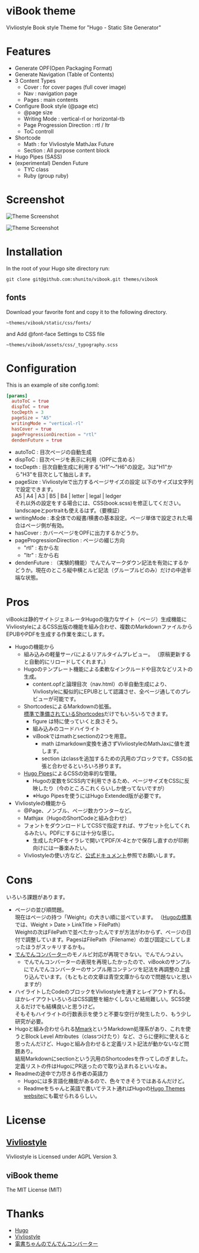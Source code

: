 # viBook theme
Vivliostyle Book style Theme for 
"Hugo - Static Site Generator"


# Features
- Generate OPF(Open Packaging Format)
- Generate Navigation (Table of Contents) 
- 3 Content Types
  - Cover : for cover pages (full cover image) 
  - Nav : navigation page
  - Pages : main contents
- Configure Book style (@page etc)
  - @page size
  - Writing Mode : vertical-rl or horizontal-tb
  - Page Progression Direction : rtl / ltr
  - ToC controll
- Shortcode
  - Math : for Vivliostyle MathJax Future
  - Section : All purpose content block
- Hugo Pipes (SASS)
- (experimental) Denden Future
  - TYC class
  - Ruby (group ruby)

# Screenshot
![Theme Screenshot](images/screenshot1.png)

![Theme Screenshot](images/screenshot2.png)

# Installation

In the root of your Hugo site directory run:

```shell
git clone git@github.com:shunito/vibook.git themes/vibook
```

## fonts
Download your favorite font
 and copy it to the following directory.

```
~themes/vibook/static/css/fonts/
```

and Add @font-face Settings to CSS file
```
~themes/vibook/assets/css/_typography.scss
```

# Configuration
This is an example of site config.toml:

```toml
[params]
  autoToC = true 
  dispToC = true
  tocDepth = 3
  pageSize = "A5"
  writingMode = "vertical-rl"
  hasCover = true
  pageProgressionDirection = "rtl"
  dendenFuture = true
```

- autoToC : 目次ページの自動生成
- dispToC : 目次ページを表示に利用（OPFに含める）
- tocDepth : 目次自動生成に利用する"H1"〜"H6"の設定。3は"H1"から"H3"を目次として抽出します。
- pageSize : Vivliostyleで出力するページサイズの設定
  以下のサイズは文字列で設定できます。  
  A5 | A4 | A3 | B5 | B4 | letter | legal | ledger  
  それ以外の設定をする場合には、CSS(book.scss)を修正してください。
  landscapeとportraitも使えるはず。（要検証）
- writingMode : 本全体での縦書/横書の基本設定。ページ単体で設定された場合はページ側が有効。
- hasCover : カバーページをOPFに出力するかどうか。
- pageProgressionDirection : ページの綴じ方向
  - "rtl" : 右から左
  - "ltr" : 左から右
- dendenFuture : （実験的機能）でんでんマークダウン記法を有効にするかどうか。現在のところ縦中横とルビ記法（グループルビのみ）だけの中途半端な状態。

# Pros
viBookは静的サイトジェネレータHugoの強力なサイト（ページ）生成機能にVivliostyleによるCSS出版の機能を組み合わせ、複数のMarkdownファイルからEPUBやPDFを生成する作業を楽にします。

- Hugoの機能から
  - 組み込みの軽量サーバによるリアルタイムプレビュー。 （原稿更新すると自動的にリロードしてくれます。）
  - Hugoのテンプレート機能による柔軟なインクルードや目次などリストの生成。
    - content.opfと論理目次（nav.html）の半自動生成により、Vivliostyleに擬似的にEPUBとして認識させ、全ページ通してのプレビューが可能です。
  - ShortcodesによるMarkdownの拡張。  
  [標準で準備されているShortcodes](https://gohugo.io/content-management/shortcodes/)だけでもいろいろできます。
    - figure は特に使っていくと良さそう。
    - 組み込みのコードハイライト
    - viBookではmathとsectionの2つを用意。
      - math はmarkdown変換を通さずVivliostyleのMathJaxに値を渡します。
      - section はclassを追加するための汎用のブロックです。CSSの拡張と合わせるといろいろ捗ります。
  - [Hugo Pipes](https://gohugo.io/hugo-pipes/)によるCSSの効率的な管理。
    - Hugoの変数をSCSS内で利用できるため、ページサイズをCSSに反映したり（今のところこれくらいしか使ってないですが）
    - ※Hugo Pipesを使うにはHugo Extended版が必要です。
- Vivliostyleの機能から
  - @Page、ノンブル、ページ数カウンターなど。
  - Mathjax（HugoのShortCodeと組み合わせ）
  - フォントをダウンロードしてCSSで指定すれば、サブセット化してくれるみたい。PDFにするには十分な感じ。
    - 生成したPDFをイラレで開いてPDF/X-4とかで保存し直すのが印刷向けには一番楽みたい。
  - Vivliostyleの使い方など、[公式ドキュメント](https://vivliostyle.github.io/vivliostyle.js/docs/ja/)参照でお願いします。

# Cons
いろいろ課題があります。  
- ページの並び順問題。  
  現在はページの持つ「Weight」の大きい順に並べています。 （[Hugoの標準](https://gohugo.io/templates/lists/#default-weight-date-linktitle-filepath) では、Weight > Date > LinkTitle > FilePath）  
  Weightの次はFilePathで並べたかったんですが方法がわからず、ページの日付で調整しています。PagesはFilePath（Filename）の並び固定にしてしまったほうがスッキリするかも。
- [でんでんコンバーター](https://conv.denshochan.com/)のモノルビ対応が再現できない。でんでんつよい。
  - でんでんコンバーターの表現を再現したかったので、viBookのサンプルにでんでんコンバーターのサンプル用コンテンツを記法を再調整の上盛り込んでいます。（もともとの文章は青空文庫からなので問題ないと思いますが）
- ハイライトしたCodeのブロックをVivliostyleを通すとレイアウトずれる。ほかレイアウトいろいろはCSS調整を細かくしないと結局難しい。SCSS使えるだけでも結構良いと思うけど。  
  そもそもハイライトの行数表示を使うと不要な空行が発生したり、もう少し研究が必要。
- Hugoと組み合わせられる[Mmark](https://gohugo.io/content-management/formats/#mmark)というMarkdown処理系があり、これを使うとBlock Level Attributes（classつけたり）など、さらに便利に使えると思ったんだけど、Hugoと組み合わせると定義リスト記法が動かないなど問題あり。  
結局Markdownにsectionという汎用のShortcodesを作ってしのぎました。定義リストの件はHugoにPR送ったので取り込まれるといいなぁ。
- Readmeの途中で力尽きる作者の英語力
  - Hugoには多言語化機能があるので、色々できそうではあるんだけど。
  - Readmeをちゃんと英語で書いてテスト通ればHugoの[Hugo Themes website](https://themes.gohugo.io/)にも載せられるらしい。


# License
## [Vivliostyle](https://github.com/vivliostyle/vivliostyle.js)
Vivliostyle is Licensed under AGPL Version 3.

## viBook theme
The MIT License (MIT)


# Thanks
- [Hugo](https://gohugo.io/)
- [Vivliostyle](https://vivliostyle.org/)
- [電書ちゃんのでんでんコンバーター](https://conv.denshochan.com/)
